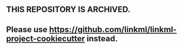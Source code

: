 
## THIS REPOSITORY IS ARCHIVED.  
## Please use https://github.com/linkml/linkml-project-cookiecutter instead.  
